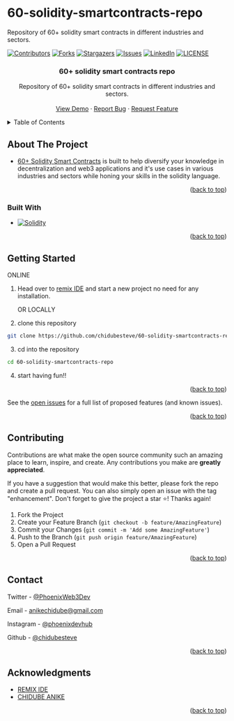 # 60-solidity-smartcontracts-repo
Repository of 60+ solidity smart contracts in different industries and sectors.
<!-- Improved compatibility of back to top link: See: https://github.com/othneildrew/Best-README-Template/pull/73 -->

<a name="readme-top"></a>

[![Contributors][contributors-shield]][contributors-url]
[![Forks][forks-shield]][forks-url]
[![Stargazers][stars-shield]][stars-url]
[![Issues][issues-shield]][issues-url]
[![LinkedIn][linkedin-shield]][linkedin-url]
[![LICENSE][license-shield]][license-url]



<h3 align="center">60+ solidity smart contracts repo</h3>

  <p align="center">
    Repository of 60+ solidity smart contracts in different industries and sectors.
    <br />
    <br />
    <a href="https://github.com/chidubesteve/60-solidity-smartcontracts-repo">View Demo</a>
    ·
    <a href="https://github.com/chidubesteve/60-solidity-smartcontracts-repo/issues/new?labels=bug&template=bug-report---.md">Report Bug</a>
    ·
    <a href="https://github.com/chidubesteve/60-solidity-smartcontracts-repo/issues/new?labels=enhancement&template=feature-request---.md">Request Feature</a>
  </p>
</div>

<!-- TABLE OF CONTENTS -->
<details>
  <summary>Table of Contents</summary>
  <ol>
    <li>
      <a href="#about-the-project">About The Project</a>
      <ul>
        <li><a href="#built-with">Built With</a></li>
      </ul>
    </li>
    <li>
      <a href="#getting-started">Getting Started</a>
    </li>
    <li><a href="#contributing">Contributing</a></li>
    <li><a href="#contact">Contact</a></li>
    <li><a href="#acknowledgments">Acknowledgments</a></li>
  </ol>
</details>

<!-- ABOUT THE PROJECT -->

## About The Project

- [60+ Solidity Smart Contracts](https://github.com/chidubesteve/60-solidity-smartcontracts-repo) is built to help diversify your knowledge in decentralization and web3 applications and it's use cases in various industries and sectors while honing your skills in the solidity language.

<p align="right">(<a href="#readme-top">back to top</a>)</p>

### Built With

- [![Solidity][solidity-badge]][solidity-url]

<p align="right">(<a href="#readme-top">back to top</a>)</p>

<!-- GETTING STARTED -->

## Getting Started

ONLINE

1. Head over to [remix IDE](https://remix.ethereum.org/) and start a new project no need for any installation.

    OR
LOCALLY

2. clone this repository
```sh
git clone https://github.com/chidubesteve/60-solidity-smartcontracts-repo
```
3. cd into the repository
```sh
cd 60-solidity-smartcontracts-repo
```
4. start having fun!!



<p align="right">(<a href="#readme-top">back to top</a>)</p>

<!-- USAGE EXAMPLES -->


<!-- ROADMAP -->

See the [open issues](https://github.com/chidubesteve/60-solidity-smartcontracts-repo/issues) for a full list of proposed features (and known issues).

<p align="right">(<a href="#readme-top">back to top</a>)</p>

<!-- CONTRIBUTING -->

## Contributing

Contributions are what make the open source community such an amazing place to learn, inspire, and create. Any contributions you make are **greatly appreciated**.

If you have a suggestion that would make this better, please fork the repo and create a pull request. You can also simply open an issue with the tag "enhancement".
Don't forget to give the project a star ⭐! Thanks again!

1. Fork the Project
2. Create your Feature Branch (`git checkout -b feature/AmazingFeature`)
3. Commit your Changes (`git commit -m 'Add some AmazingFeature'`)
4. Push to the Branch (`git push origin feature/AmazingFeature`)
5. Open a Pull Request

<p align="right">(<a href="#readme-top">back to top</a>)</p>

<!-- CONTACT -->

## Contact

Twitter - [@PhoenixWeb3Dev](https://twitter.com/PhoenixWeb3Dev)

Email - [anikechidube@gmail.com](mailto:anikechidube@gmail.com)

Instagram - [@phoenixdevhub](https://instagram.com/phoenixdevhub)

Github - [@chidubesteve](https://github.com/chidubesteve)

<p align="right">(<a href="#readme-top">back to top</a>)</p>

<!-- ACKNOWLEDGMENTS -->

## Acknowledgments

- [REMIX IDE](https://remix.ethereum.org/)
- [CHIDUBE ANIKE](https://direct.me/phoenixtech)

<p align="right">(<a href="#readme-top">back to top</a>)</p>

<!-- MARKDOWN LINKS & IMAGES -->
<!-- https://www.markdownguide.org/basic-syntax/#reference-style-links -->

[contributors-shield]: https://img.shields.io/github/contributors/chidubesteve/60-solidity-smartcontracts-repo.svg?style=for-the-badge
[contributors-url]: https://github.com/chidubesteve/60-solidity-smartcontracts-repo/graphs/contributors
[forks-shield]: https://img.shields.io/github/forks/chidubesteve/60-solidity-smartcontracts-repo.svg?style=for-the-badge
[forks-url]: https://github.com/chidubesteve/60-solidity-smartcontracts-repo/network/members
[stars-shield]: https://img.shields.io/github/stars/chidubesteve/60-solidity-smartcontracts-repo.svg?style=for-the-badge
[stars-url]: https://github.com/chidubesteve/60-solidity-smartcontracts-repo/stargazers
[issues-shield]: https://img.shields.io/github/issues/chidubesteve/60-solidity-smartcontracts-repo.svg?style=for-the-badge
[issues-url]: https://github.com/chidubesteve/60-solidity-smartcontracts-repo/issues
[license-shield]: https://img.shields.io/github/license/chidubesteve/60-solidity-smartcontracts-repo.svg?style=for-the-badge
[license-url]: https://github.com/chidubesteve/60-solidity-smartcontracts-repo/blob/master/LICENSE.txt
[linkedin-shield]: https://img.shields.io/badge/-LinkedIn-black.svg?style=for-the-badge&logo=linkedin&colorB=555
[linkedin-url]: https://linkedin.com/in/chidube-anike
[solidity-url]: https://docs.soliditylang.org
[solidity-badge]: https://img.shields.io/badge/Solidity-363636.svg?style=for-the-badge&logo=Solidity&logoColor=white
